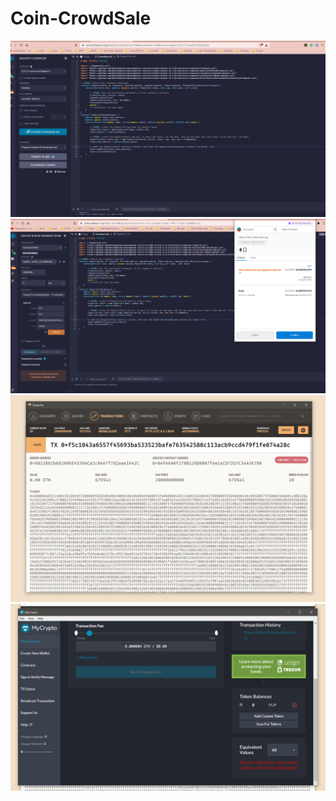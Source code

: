 # Coin-CrowdSale
![Image](https://github.com/yauwa936/Coin-CrowdSale/blob/main/Screenshots/Compile%20Sucess.PNG?raw=true)
![Image](https://github.com/yauwa936/Coin-CrowdSale/blob/main/Screenshots/New%20Contract.PNG?raw=true)
![Image](https://github.com/yauwa936/Coin-CrowdSale/blob/main/Screenshots/The%20contract.PNG?raw=true)
![Image](https://github.com/yauwa936/Coin-CrowdSale/blob/main/Screenshots/added%20PUP%20token.PNG?raw=true)